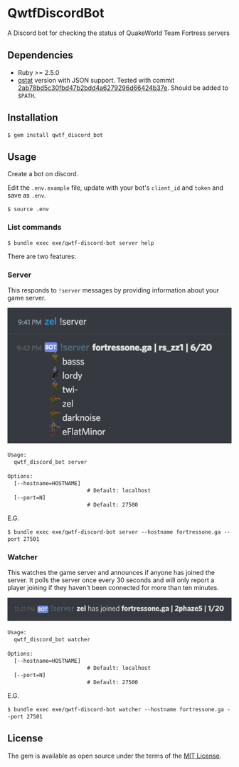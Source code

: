 # QwtfDiscordBot

A Discord bot for checking the status of QuakeWorld Team Fortress servers


## Dependencies

  - Ruby >= 2.5.0
  - [qstat](https://github.com/multiplay/qstat) version with JSON support.  Tested with commit [2ab78bd5c30fbd47b2bdd4a6279296d66424b37e](https://github.com/multiplay/qstat/tree/2ab78bd5c30fbd47b2bdd4a6279296d66424b37e). Should be added to `$PATH`.


## Installation

    $ gem install qwtf_discord_bot


## Usage

Create a bot on discord.

Edit the `.env.example` file, update with your bot's `client_id` and `token` and save as `.env`.

    $ source .env


### List commands

    $ bundle exec exe/qwtf-discord-bot server help

There are two features:


### Server

This responds to `!server` messages by providing information about your game
server.

![screenshot of bot responding to !server command](server_screenshot.png)

```
Usage:
  qwtf_discord_bot server

Options:
  [--hostname=HOSTNAME]
                         # Default: localhost
  [--port=N]
                         # Default: 27500
```

E.G.

    $ bundle exec exe/qwtf-discord-bot server --hostname fortressone.ga --port 27501


### Watcher

This watches the game server and announces if anyone has joined the server. It
polls the server once every 30 seconds and will only report a player joining if
they haven't been connected for more than ten minutes.

![screenshot of bot reporting player joining server](watcher_screenshot.png)

```
Usage:
  qwtf_discord_bot watcher

Options:
  [--hostname=HOSTNAME]
                         # Default: localhost
  [--port=N]
                         # Default: 27500
```

E.G.

    $ bundle exec exe/qwtf-discord-bot watcher --hostname fortressone.ga --port 27501


## License

The gem is available as open source under the terms of the [MIT License](https://opensource.org/licenses/MIT).
